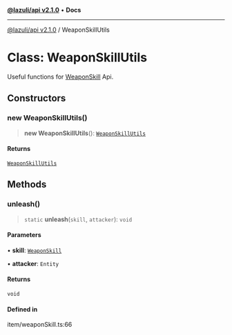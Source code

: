 [**@lazuli/api v2.1.0**](../README.md) • **Docs**

***

[@lazuli/api v2.1.0](../globals.md) / WeaponSkillUtils

# Class: WeaponSkillUtils

Useful functions for [WeaponSkill](WeaponSkill.md) Api.

## Constructors

### new WeaponSkillUtils()

> **new WeaponSkillUtils**(): [`WeaponSkillUtils`](WeaponSkillUtils.md)

#### Returns

[`WeaponSkillUtils`](WeaponSkillUtils.md)

## Methods

### unleash()

> `static` **unleash**(`skill`, `attacker`): `void`

#### Parameters

• **skill**: [`WeaponSkill`](WeaponSkill.md)

• **attacker**: `Entity`

#### Returns

`void`

#### Defined in

item/weaponSkill.ts:66
